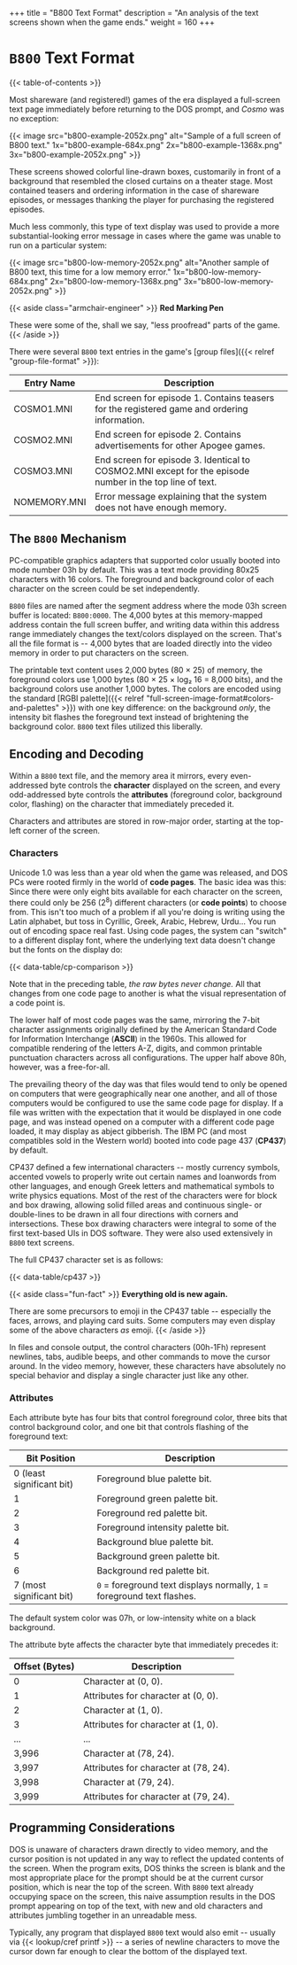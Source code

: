 +++
title = "B800 Text Format"
description = "An analysis of the text screens shown when the game ends."
weight = 160
+++

# `B800` Text Format

{{< table-of-contents >}}

Most shareware (and registered!) games of the era displayed a full-screen text page immediately before returning to the DOS prompt, and _Cosmo_ was no exception:

{{< image src="b800-example-2052x.png"
    alt="Sample of a full screen of B800 text."
    1x="b800-example-684x.png"
    2x="b800-example-1368x.png"
    3x="b800-example-2052x.png" >}}

These screens showed colorful line-drawn boxes, customarily in front of a background that resembled the closed curtains on a theater stage. Most contained teasers and ordering information in the case of shareware episodes, or messages thanking the player for purchasing the registered episodes.

Much less commonly, this type of text display was used to provide a more substantial-looking error message in cases where the game was unable to run on a particular system:

{{< image src="b800-low-memory-2052x.png"
    alt="Another sample of B800 text, this time for a low memory error."
    1x="b800-low-memory-684x.png"
    2x="b800-low-memory-1368x.png"
    3x="b800-low-memory-2052x.png" >}}

{{< aside class="armchair-engineer" >}}
**Red Marking Pen**

These were some of the, shall we say, "less proofread" parts of the game.
{{< /aside >}}

There were several `B800` text entries in the game's [group files]({{< relref "group-file-format" >}}):

Entry Name   | Description
-------------|------------
COSMO1.MNI   | End screen for episode 1. Contains teasers for the registered game and ordering information.
COSMO2.MNI   | End screen for episode 2. Contains advertisements for other Apogee games.
COSMO3.MNI   | End screen for episode 3. Identical to COSMO2.MNI except for the episode number in the top line of text.
NOMEMORY.MNI | Error message explaining that the system does not have enough memory.

## The `B800` Mechanism

PC-compatible graphics adapters that supported color usually booted into mode number 03h by default. This was a text mode providing 80x25 characters with 16 colors. The foreground and background color of each character on the screen could be set independently.

`B800` files are named after the segment address where the mode 03h screen buffer is located: `B800:0000`. The 4,000 bytes at this memory-mapped address contain the full screen buffer, and writing data within this address range  immediately changes the text/colors displayed on the screen. That's all the file format is -- 4,000 bytes that are loaded directly into the video memory in order to put characters on the screen.

The printable text content uses 2,000 bytes (80 &times; 25) of memory, the foreground colors use 1,000 bytes (80 &times; 25 &times; log&#x2082; 16 = 8,000 bits), and the background colors use another 1,000 bytes. The colors are encoded using the standard [RGBI palette]({{< relref "full-screen-image-format#colors-and-palettes" >}}) with one key difference: on the background _only_, the intensity bit flashes the foreground text instead of brightening the background color. `B800` text files utilized this liberally.

## Encoding and Decoding

Within a `B800` text file, and the memory area it mirrors, every even-addressed byte controls the **character** displayed on the screen, and every odd-addressed byte controls the **attributes** (foreground color, background color, flashing) on the character that immediately preceded it.

Characters and attributes are stored in row-major order, starting at the top-left corner of the screen.

### Characters

Unicode 1.0 was less than a year old when the game was released, and DOS PCs were rooted firmly in the world of **code pages**. The basic idea was this: Since there were only eight bits available for each character on the screen, there could only be 256 (2<sup>8</sup>) different characters (or **code points**) to choose from. This isn't too much of a problem if all you're doing is writing using the Latin alphabet, but toss in Cyrillic, Greek, Arabic, Hebrew, Urdu... You run out of encoding space real fast. Using code pages, the system can "switch" to a different display font, where the underlying text data doesn't change but the fonts on the display do:

{{< data-table/cp-comparison >}}

Note that in the preceding table, _the raw bytes never change._ All that changes from one code page to another is what the visual representation of a code point is.

The lower half of most code pages was the same, mirroring the 7-bit character assignments originally defined by the American Standard Code for Information Interchange (**ASCII**) in the 1960s. This allowed for compatible rendering of the letters A-Z, digits, and common printable punctuation characters across all configurations. The upper half above 80h, however, was a free-for-all.

The prevailing theory of the day was that files would tend to only be opened on computers that were geographically near one another, and all of those computers would be configured to use the same code page for display. If a file was written with the expectation that it would be displayed in one code page, and was instead opened on a computer with a different code page loaded, it may display as abject gibberish. The IBM PC (and most compatibles sold in the Western world) booted into code page 437 (**CP437**) by default.

CP437 defined a few international characters -- mostly currency symbols, accented vowels to properly write out certain names and loanwords from other languages, and enough Greek letters and mathematical symbols to write physics equations. Most of the rest of the characters were for block and box drawing, allowing solid filled areas and continuous single- or double-lines to be drawn in all four directions with corners and intersections. These box drawing characters were integral to some of the first text-based UIs in DOS software. They were also used extensively in `B800` text screens.

The full CP437 character set is as follows:

{{< data-table/cp437 >}}

{{< aside class="fun-fact" >}}
**Everything old is new again.**

There are some precursors to emoji in the CP437 table -- especially the faces, arrows, and playing card suits. Some computers may even display some of the above characters _as_ emoji.
{{< /aside >}}

In files and console output, the control characters (00h-1Fh) represent newlines, tabs, audible beeps, and other commands to move the cursor around. In the video memory, however, these characters have absolutely no special behavior and display a single character just like any other.

### Attributes

Each attribute byte has four bits that control foreground color, three bits that control background color, and one bit that controls flashing of the foreground text:

Bit Position              | Description
--------------------------|------------
0 (least significant bit) | Foreground blue palette bit.
1                         | Foreground green palette bit.
2                         | Foreground red palette bit.
3                         | Foreground intensity palette bit.
4                         | Background blue palette bit.
5                         | Background green palette bit.
6                         | Background red palette bit.
7 (most significant bit)  | `0` = foreground text displays normally, `1` = foreground text flashes.

The default system color was 07h, or low-intensity white on a black background.

The attribute byte affects the character byte that immediately precedes it:

Offset (Bytes) | Description
---------------|------------
0              | Character at (0, 0).
1              | Attributes for character at (0, 0).
2              | Character at (1, 0).
3              | Attributes for character at (1, 0).
...            | ...
3,996          | Character at (78, 24).
3,997          | Attributes for character at (78, 24).
3,998          | Character at (79, 24).
3,999          | Attributes for character at (79, 24).

## Programming Considerations

DOS is unaware of characters drawn directly to video memory, and the cursor position is not updated in any way to reflect the updated contents of the screen. When the program exits, DOS thinks the screen is blank and the most appropriate place for the prompt should be at the current cursor position, which is near the top of the screen. With `B800` text already occupying space on the screen, this naive assumption results in the DOS prompt appearing on top of the text, with new and old characters and attributes jumbling together in an unreadable mess.

Typically, any program that displayed `B800` text would also emit -- usually via {{< lookup/cref printf >}} -- a series of newline characters to move the cursor down far enough to clear the bottom of the displayed text.
